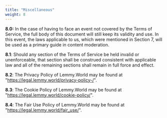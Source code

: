 ```yaml
---
title: "Miscellaneous"
weight: 8
---
```


**8.0:** In the case of having to face an event not covered by the Terms of Service, the full body of this document will still keep its validity and use. In this event, the laws applicable to us, which were mentioned in Section 7, will be used as a primary guide in content moderation.

**8.1**: Should any section of the Terms of Service be held invalid or unenforceable, that section shall be construed consistent with applicable law and all of the remaining sections shall remain in full force and effect.

**8.2**: The Privacy Policy of Lemmy.World may be found at "https://legal.lemmy.world/privacy-policy-/".

**8.3**: The Cookie Policy of Lemmy.World may be found at "https://legal.lemmy.world/cookie-policy/".

**8.4**: The Fair Use Policy of Lemmy.World may be found at "https://legal.lemmy.world/fair_use/".

